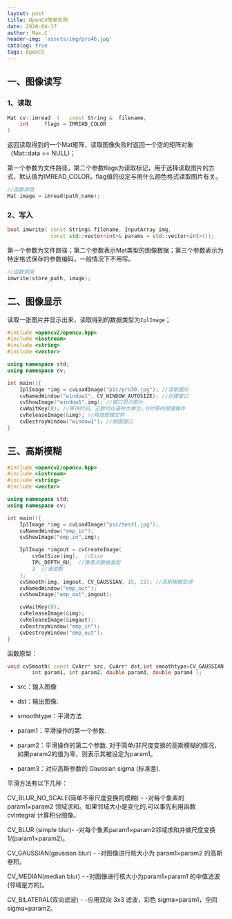 ```yaml
---
layout: post
title: OpenCV简单实例
date: 2020-04-17
author: Max.C
header-img: 'assets/img/pro46.jpg'
catalog: true
tags: OpenCV
---
```


## 一、图像读写

### 1、读取

```cpp
Mat cv::imread	(	const String & 	filename,
	int 	flags = IMREAD_COLOR 
)	
```

返回读取得到的一个Mat矩阵，读取图像失败时返回一个空的矩阵对象（Mat::data == NULL)；

第一个参数为文件路径，第二个参数flags为读取标记，用于选择读取图片的方式，默认值为IMREAD_COLOR，flag值的设定与用什么颜色格式读取图片有关。

```cpp
//函数调用
Mat image = imread(path_name);
```

### 2、写入

```cpp
bool imwrite( const String& filename, InputArray img,
              const std::vector<int>& params = std::vector<int>());
```

第一个参数为文件路径；第二个参数表示Mat类型的图像数据；第三个参数表示为特定格式保存的参数编码，一般情况下不用写。

```cpp
//函数调用
imwrite(store_path, image);
```

## 二、图像显示

读取一张图片并显示出来，读取得到的数据类型为`IplImage`；

```cpp
#include <opencv2/opencv.hpp>
#include <iostream>
#include <string>
#include <vector>

using namespace std;
using namespace cv;

int main(){
    IplImage *img = cvLoadImage("pic/pro30.jpg"); //读取图片
    cvNamedWindow("window1", CV_WINDOW_AUTOSIZE); //创建窗口
    cvShowImage("window1",img); //窗口显示图片
    cvWaitKey(0); //等待时间，正数时以毫秒为单位，0时等待按键操作
    cvReleaseImage(&img); //释放图像文件
    cvDestroyWindow("window1"); //销毁窗口
}
```

## 三、高斯模糊

```cpp
#include <opencv2/opencv.hpp>
#include <iostream>
#include <string>
#include <vector>

using namespace std;
using namespace cv;

int main(){
    IplImage *img = cvLoadImage("pic/test1.jpg");
    cvNamedWindow("emp_in");
    cvShowImage("emp_in",img);

    IplImage *imgout = cvCreateImage(
        cvGetSize(img),  //Size
        IPL_DEPTH_8U,  //像素点数据类型
        3  //通道数
    );
    cvSmooth(img, imgout, CV_GAUSSIAN, 15, 15); //高斯模糊处理
    cvNamedWindow("emp_out");
    cvShowImage("emp_out",imgout);

    cvWaitKey(0);
    cvReleaseImage(&img);
    cvReleaseImage(&imgout);
    cvDestroyWindow("emp_in");
    cvDestroyWindow("emp_out");
}
```

函数原型：

```cpp
void cvSmooth( const CvArr* src, CvArr* dst,int smoothtype=CV_GAUSSIAN,
        int param1, int param2, double param3, double param4 );
```

- src：输入图像

- dst：输出图像.

- smoothtype：平滑方法

- param1：平滑操作的第一个参数.

- param2：平滑操作的第二个参数. 对于简单/非尺度变换的高斯模糊的情况，如果param2的值为零，则表示其被设定为param1。

- param3：对应高斯参数的 Gaussian sigma (标准差).

  

平滑方法有以下几种：

CV_BLUR_NO_SCALE(简单不带尺度变换的模糊) - -对每个象素的 param1×param2 领域求和。如果邻域大小是变化的,可以事先利用函数 cvIntegral 计算积分图像。

CV_BLUR (simple blur)- -对每个象素param1×param2邻域求和并做尺度变换 1/(param1×param2)。

CV_GAUSSIAN(gaussian blur) - -对图像进行核大小为 param1×param2 的高斯卷积。

CV_MEDIAN(median blur) - -对图像进行核大小为param1×param1 的中值滤波 (邻域是方的)。

CV_BILATERAL(双向滤波) - -应用双向 3x3 滤波，彩色 sigma=param1，空间 sigma=param2。